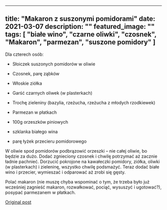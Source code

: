 
---
title: "Makaron z suszonymi pomidorami"
date: 2021-03-07
description: ""
featured_image: ""
tags: [ "białe wino", "czarne oliwki", "czosnek", "Makaron", "parmezan", "suszone pomidory" ]
---

<!-- Number 43 -->

Dla czterech osób:



 * Słoiczek suszonych pomidorów w oliwie

 * Czosnek, parę ząbków

 * Włoskie ziółka

 * Garść czarnych oliwek (w plasterkach)

 * Trochę zieleniny (bazylia, rzeżucha, rzeżucha z młodych rzodkiewek)

 * Parmezan w płatkach

 * 100g orzeszków piniowych

 * szklanka białego wina

 * parę łyżek przecieru pomidorowego


W oliwie spod pomidorów podbrązowić orzeszki – nie całej oliwie, bo będzie za dużo. Dodać zgnieciony czosnek i chwilę potrzymać aż zacznie ładnie pachnieć. Dorzucić pokrojone na kawałeczki pomidory, ziółka, oliwki (w plasterkach) i zieleninę, wszystko chwilę podsmażyć. Teraz dodać białe wino i przecier, wymieszać i odparować aż zrobi się gęsty.

Polać makaron (nie muszę chyba wspominać o tym, że trzeba było już wcześniej zagnieść makaron, rozwałkować, pociąć, wysuszyć i ugotować?), posypać parmezanem w płatkach.



[Original post](https://statystycznakuchnia.wordpress.com/2021/03/07/makaron-z-suszonymi-pomidorami/)


